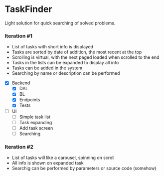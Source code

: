 # TaskFinder
Light solution for quick searching of solved problems.

### Iteration \#1
- List of tasks with short info is displayed
- Tasks are sorted by date of addition, the most recent at the top
- Scrolling is virtual, with the next paged loaded when scrolled to the end
- Tasks in the lists can be expanded to display all info
- Tasks can be added in the system
- Searching by name or description can be performed

- [x] Backend
  - [x] DAL
  - [x] BL
  - [x] Endpoints
  - [x] Tests
- [ ] UI
  - [ ] Simple task list
  - [ ] Task expanding
  - [ ] Add task screen
  - [ ] Searching
  
### Iteration \#2
- List of tasks will like a carousel, spinning on scroll
- All info is shown on expanded task
- Searchig can be performed by parameters or source code (somehow)
